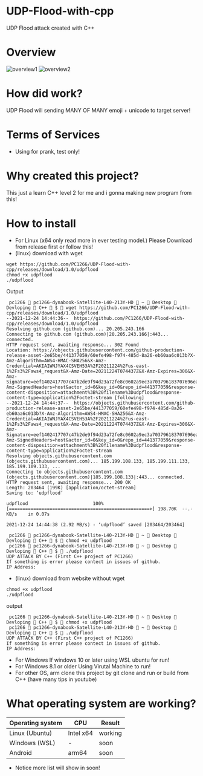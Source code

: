 # UDP-Flood-with-cpp
UDP Flood attack created with C++
# Overview
![overview1](https://media.discordapp.net/attachments/879939876181647380/923840786670419988/unknown.png?width=790&height=460)
![overview2](https://media.discordapp.net/attachments/879939876181647380/923840530666889236/unknown.png?width=790&height=460)
# How did work?
UDP Flood will sending MANY OF MANY emoji + unicode to target server!
# Terms of Services
* Using for prank, test only!
# Why created this project?
This just a learn C++ level 2 for me and i gonna making new program from this!
# How to install
* For Linux (x64 only read more in ever testing model.)
Please Download from release first or follow this!
* (linux) download with wget
```
wget https://github.com/PC1266/UDP-Flood-with-cpp/releases/download/1.0/udpflood
chmod +x udpflood
./udpflood
```
Output
```
 pc1266  pc1266-dynabook-Satellite-L40-213Y-HD  ~  Desktop  Devloping  C++  $  wget https://github.com/PC1266/UDP-Flood-with-cpp/releases/download/1.0/udpflood
--2021-12-24 14:44:36--  https://github.com/PC1266/UDP-Flood-with-cpp/releases/download/1.0/udpflood
Resolving github.com (github.com)... 20.205.243.166
Connecting to github.com (github.com)|20.205.243.166|:443... connected.
HTTP request sent, awaiting response... 302 Found
Location: https://objects.githubusercontent.com/github-production-release-asset-2e65be/441377059/60efe498-f974-485d-8a26-eb60aa6c013b?X-Amz-Algorithm=AWS4-HMAC-SHA256&X-Amz-Credential=AKIAIWNJYAX4CSVEH53A%2F20211224%2Fus-east-1%2Fs3%2Faws4_request&X-Amz-Date=20211224T074437Z&X-Amz-Expires=300&X-Amz-Signature=eef1402417707c47b2de9f94d23a72fe8c0602a9ec3a703796183707696eaac4&X-Amz-SignedHeaders=host&actor_id=0&key_id=0&repo_id=441377059&response-content-disposition=attachment%3B%20filename%3Dudpflood&response-content-type=application%2Foctet-stream [following]
--2021-12-24 14:44:37--  https://objects.githubusercontent.com/github-production-release-asset-2e65be/441377059/60efe498-f974-485d-8a26-eb60aa6c013b?X-Amz-Algorithm=AWS4-HMAC-SHA256&X-Amz-Credential=AKIAIWNJYAX4CSVEH53A%2F20211224%2Fus-east-1%2Fs3%2Faws4_request&X-Amz-Date=20211224T074437Z&X-Amz-Expires=300&X-Amz-Signature=eef1402417707c47b2de9f94d23a72fe8c0602a9ec3a703796183707696eaac4&X-Amz-SignedHeaders=host&actor_id=0&key_id=0&repo_id=441377059&response-content-disposition=attachment%3B%20filename%3Dudpflood&response-content-type=application%2Foctet-stream
Resolving objects.githubusercontent.com (objects.githubusercontent.com)... 185.199.108.133, 185.199.111.133, 185.199.109.133, ...
Connecting to objects.githubusercontent.com (objects.githubusercontent.com)|185.199.108.133|:443... connected.
HTTP request sent, awaiting response... 200 OK
Length: 203464 (199K) [application/octet-stream]
Saving to: ‘udpflood’

udpflood                        100%[====================================================>] 198.70K  --.-KB/s    in 0.07s   

2021-12-24 14:44:38 (2.92 MB/s) - ‘udpflood’ saved [203464/203464]

 pc1266  pc1266-dynabook-Satellite-L40-213Y-HD  ~  Desktop  Devloping  C++  $  chmod +x udpflood
 pc1266  pc1266-dynabook-Satellite-L40-213Y-HD  ~  Desktop  Devloping  C++  $  ./udpflood
UDP ATTACK BY C++ (First C++ project of PC1266)
If something is error please contect in issues of github.
IP Address: 
```
* (linux) download from website without wget
```
chmod +x udpflood
./udpflood
```
output
```
 pc1266  pc1266-dynabook-Satellite-L40-213Y-HD  ~  Desktop  Devloping  C++  $  chmod +x udpflood
 pc1266  pc1266-dynabook-Satellite-L40-213Y-HD  ~  Desktop  Devloping  C++  $  ./udpflood
UDP ATTACK BY C++ (First C++ project of PC1266)
If something is error please contect in issues of github.
IP Address: 
```
* For Windows
If windows 10 or later using WSL ubuntu for run!
* For Windows 8.1 or older
Using Virutal Machine to run!
* For other OS, arm
clone this project by git clone and run or build from C++ (have many tips in youtube)
# What operating system are working?
| Operating system  | CPU | Result | 
| ------------- | ------------- | ------------- |
| Linux (Ubuntu)| Intel x64  | working |
| Windows (WSL)  | -  | soon |
| Android  | arm64 | soon |
* Notice more list will show in soon!


